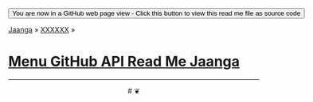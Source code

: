 ﻿<span style=display:none; >
[You are now in a GitHub source code view - click this link to view this read me file as a web page]( http://jaanga.github.io/XXXXX/ "View file as a web page." ) </span>
<input onclick=window.location.href='https://github.com/jaanga/jaanga.github.io/tree/master/XXXXX/'; type=button  value='You are now in a GitHub web page view - Click this button to view this read me file as source code' />

[Jaanga]( http://jaanga.github.io ) » [XXXXXX]( http://jaanga.github.io/XXXXXX/  ) » 


[Menu GitHub API Read Me Jaanga]( index/html )
===




***

<center title="dingbat" >
# <a href=javascript:window.scrollTo(0,0); style=text-decoration:none; > ❦ </a>
</center>
